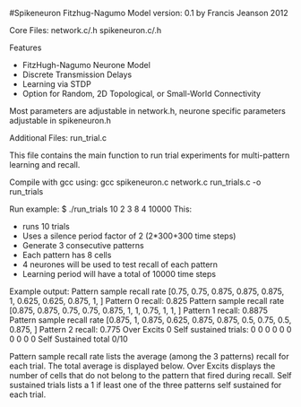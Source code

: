 #Spikeneuron Fitzhug-Nagumo Model
version: 0.1
by Francis Jeanson 2012

Core Files: network.c/.h spikeneuron.c/.h

Features
- FitzHugh-Nagumo Neurone Model
- Discrete Transmission Delays
- Learning via STDP
- Option for Random, 2D Topological, or Small-World Connectivity

Most parameters are adjustable in network.h, neurone specific parameters adjustable in spikeneuron.h

Additional Files: run_trial.c

This file contains the main function to run trial experiments for multi-pattern learning and recall. 

Compile with gcc using:
gcc spikeneuron.c network.c run_trials.c -o run_trials

Run example:
$ ./run_trials 10 2 3 8 4 10000
This:
- runs 10 trials
- Uses a silence period factor of 2 (2*300+300 time steps)
- Generate 3 consecutive patterns
- Each pattern has 8 cells
- 4 neurones will be used to test recall of each pattern
- Learning period will have a total of 10000 time steps

Example output:
Pattern sample recall rate [0.75, 0.75, 0.875, 0.875, 0.875, 1, 0.625, 0.625, 0.875, 1, ]
Pattern 0 recall: 0.825 
Pattern sample recall rate [0.875, 0.875, 0.75, 0.75, 0.875, 1, 1, 0.75, 1, 1, ]
Pattern 1 recall: 0.8875 
Pattern sample recall rate [0.875, 1, 0.875, 0.625, 0.875, 0.875, 0.5, 0.75, 0.5, 0.875, ]
Pattern 2 recall: 0.775 
Over Excits 0
Self sustained trials: 0 0 0 0 0 0 0 0 0 0 
Self Sustained total 0/10

Pattern sample recall rate lists the average (among the 3 patterns) recall for each trial.
The total average is displayed below.
Over Excits displays the number of cells that do not belong to the pattern that fired during recall.
Self sustained trials lists a 1 if least one of the three patterns self sustained for each trial.


